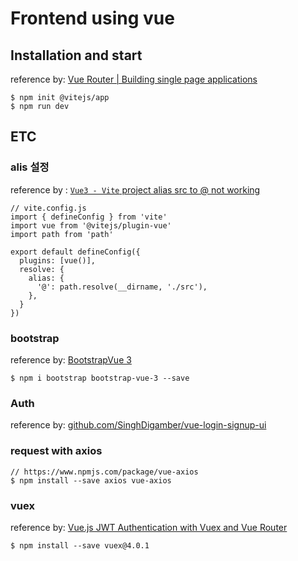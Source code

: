 # Frontend using vue

## Installation and start
reference by: [Vue Router | Building single page applications
](https://www.youtube.com/watch?v=nKg_p89Hzos)
```
$ npm init @vitejs/app
$ npm run dev
```

## ETC
### alis 설정
reference by : [`Vue3 - Vite` project alias src to @ not working](https://stackoverflow.com/questions/66043612/vue3-vite-project-alias-src-to-not-working)
```
// vite.config.js
import { defineConfig } from 'vite'
import vue from '@vitejs/plugin-vue'
import path from 'path'

export default defineConfig({
  plugins: [vue()],
  resolve: {
    alias: {
      '@': path.resolve(__dirname, './src'),
    },
  }
})
```

### bootstrap
reference by: [BootstrapVue 3](https://cdmoro.github.io/bootstrap-vue-3/getting-started/#bundlers)
```
$ npm i bootstrap bootstrap-vue-3 --save
```

### Auth
reference by: [github.com/SinghDigamber/vue-login-signup-ui](https://github.com/SinghDigamber/vue-login-signup-ui)

### request with axios
```
// https://www.npmjs.com/package/vue-axios
$ npm install --save axios vue-axios
```

### vuex
reference by: [Vue.js JWT Authentication with Vuex and Vue Router](https://www.bezkoder.com/jwt-vue-vuex-authentication/)
```
$ npm install --save vuex@4.0.1
```
